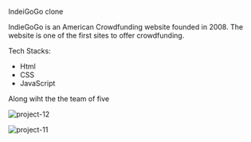 IndeiGoGo clone

IndieGoGo is an American Crowdfunding website founded in
2008. The website is one of the first sites to offer crowdfunding.

Tech Stacks:
* Html
* CSS
* JavaScript

Along wiht the the team of five


![project-12](https://user-images.githubusercontent.com/103953608/189694818-0b537464-2094-4d50-8873-67ba58eb275b.png)


![project-11](https://user-images.githubusercontent.com/103953608/189694959-37ba5476-ccac-4588-8046-281177ff344d.jpg)
